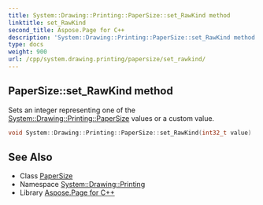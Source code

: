 ```yaml
---
title: System::Drawing::Printing::PaperSize::set_RawKind method
linktitle: set_RawKind
second_title: Aspose.Page for C++
description: 'System::Drawing::Printing::PaperSize::set_RawKind method. Sets an integer representing one of the System::Drawing::Printing::PaperSize values or a custom value in C++.'
type: docs
weight: 900
url: /cpp/system.drawing.printing/papersize/set_rawkind/
---
```

## PaperSize::set_RawKind method


Sets an integer representing one of the [System::Drawing::Printing::PaperSize](../) values or a custom value.

```cpp
void System::Drawing::Printing::PaperSize::set_RawKind(int32_t value)
```

## See Also

* Class [PaperSize](../)
* Namespace [System::Drawing::Printing](../../)
* Library [Aspose.Page for C++](../../../)
